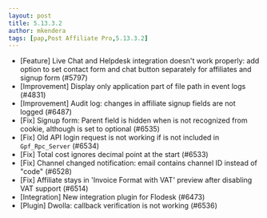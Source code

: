 ```yaml
---
layout: post
title: 5.13.3.2
author: mkendera
tags: [pap,Post Affiliate Pro,5.13.3.2]
---
```


- [Feature] Live Chat and Helpdesk integration doesn't work properly: add option to set contact form and chat button separately for affiliates and signup form (#5797)
- [Improvement] Display only application part of file path in event logs (#4831)
- [Improvement] Audit log: changes in affiliate signup fields are not logged (#6487)
- [Fix] Signup form: Parent field is hidden when is not recognized from cookie, although is set to optional (#6535)
- [Fix] Old API login request is not working if is not included in `Gpf_Rpc_Server` (#6534)
- [Fix] Total cost ignores decimal point at the start (#6533)
- [Fix] Channel changed notification: email contains channel ID instead of "code" (#6528)
- [Fix] Affiliate stays in 'Invoice Format with VAT' preview after disabling VAT support (#6514)
- [Integration] New integration plugin for Flodesk (#6473)
- [Plugin] Dwolla: callback verification is not working (#6536)
